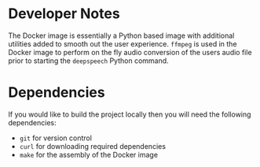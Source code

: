# Developer Notes

The Docker image is essentially a Python based image with additional utilities added to smooth out the user experience. `ffmpeg` is used in the Docker image to perform on the fly audio conversion of the users audio file prior to starting the `deepspeech` Python command.

# Dependencies

If you would like to build the project locally then you will need the following dependencies:

* `git` for version control
* `curl` for downloading required dependencies
* `make` for the assembly of the Docker image